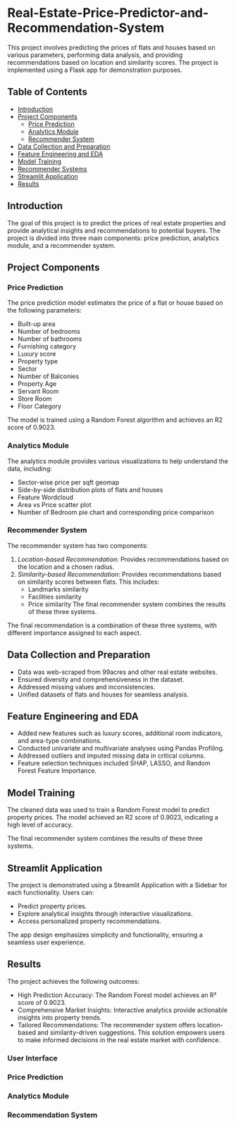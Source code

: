 # Real-Estate-Price-Predictor-and-Recommendation-System

This project involves predicting the prices of flats and houses based on various parameters, performing data analysis, and providing recommendations based on location and similarity scores. The project is implemented using a Flask app for demonstration purposes.

## Table of Contents

- [Introduction](#introduction)
- [Project Components](#project-components)
  - [Price Prediction](#price-prediction)
  - [Analytics Module](#analytics-module)
  - [Recommender System](#recommender-system)
- [Data Collection and Preparation](#data-collection-and-preparation)
- [Feature Engineering and EDA](#feature-engineering-and-eda)
- [Model Training](#model-training)
- [Recommender Systems](#recommender-systems)
- [Streamlit Application](#streamlit-application)
- [Results](#results)

## Introduction

The goal of this project is to predict the prices of real estate properties and provide analytical insights and recommendations to potential buyers. The project is divided into three main components: price prediction, analytics module, and a recommender system.

## Project Components

### Price Prediction

The price prediction model estimates the price of a flat or house based on the following parameters:
- Built-up area
- Number of bedrooms
- Number of bathrooms
- Furnishing category
- Luxury score
- Property type
- Sector
- Number of Balconies
- Property Age
- Servant Room
- Store Room
- Floor Category

The model is trained using a Random Forest algorithm and achieves an R2 score of 0.9023.

### Analytics Module

The analytics module provides various visualizations to help understand the data, including:
- Sector-wise price per sqft geomap
- Side-by-side distribution plots of flats and houses
- Feature Wordcloud
- Area vs Price scatter plot
- Number of Bedroom pie chart and corresponding price comparison

### Recommender System

The recommender system has two components:
1. *Location-based Recommendation*: Provides recommendations based on the location and a chosen radius.
2. *Similarity-based Recommendation*: Provides recommendations based on similarity scores between flats. This includes:
   - Landmarks similarity
   - Facilities similarity
   - Price similarity
     The final recommender system combines the results of these three systems.

The final recommendation is a combination of these three systems, with different importance assigned to each aspect.

## Data Collection and Preparation

* Data was web-scraped from 99acres and other real estate websites.
* Ensured diversity and comprehensiveness in the dataset.
* Addressed missing values and inconsistencies.
* Unified datasets of flats and houses for seamless analysis.

## Feature Engineering and EDA

* Added new features such as luxury scores, additional room indicators, and area-type combinations.
* Conducted univariate and multivariate analyses using Pandas Profiling.
* Addressed outliers and imputed missing data in critical columns.
* Feature selection techniques included SHAP, LASSO, and Random Forest Feature Importance.

## Model Training

The cleaned data was used to train a Random Forest model to predict property prices. The model achieved an R2 score of 0.9023, indicating a high level of accuracy.

The final recommender system combines the results of these three systems.

## Streamlit Application

The project is demonstrated using a Streamlit Application with a Sidebar for each functionality. Users can:
- Predict property prices.
- Explore analytical insights through interactive visualizations.
- Access personalized property recommendations.

The app design emphasizes simplicity and functionality, ensuring a seamless user experience.

## Results

The project achieves the following outcomes:

* High Prediction Accuracy: The Random Forest model achieves an R² score of 0.9023.
* Comprehensive Market Insights: Interactive analytics provide actionable insights into property trends.
* Tailored Recommendations: The recommender system offers location-based and similarity-driven suggestions.
This solution empowers users to make informed decisions in the real estate market with confidence.

### User Interface

### Price Prediction

### Analytics Module

### Recommendation System
